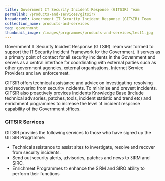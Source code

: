 ```yaml
---
title: Government IT Security Incident Response (GITSIR) Team 
permalink: /products-and-services/gitsir/
breadcrumb: Government IT Security Incident Response (GITSIR) Team 
collection_name: products-and-services
tag: government
thumbnail_image: /images/programmes/products-and-services/test1.jpg
---
```

Government IT Security Incident Response (GITSIR) Team was formed to support the IT Security Incident Framework for the Government. It serves as a primary point of contact for all security incidents in the Government and serves as a central interface for coordinating with external parties such as other government agencies, external organisations, Internet Service Providers and law enforcement.

GITSIR offers technical assistance and advice on investigating, resolving and recovering from security incidents. To minimise and prevent incidents, GITSIR also proactively provides Incidents Knowledge Base (include technical advisories, patches, tools, incident statistic and trend etc) and enrichment programmes to increase the level of incident response capability of the Government offices.

### **GITSIR Services**

GITSIR provides the following services to those who have signed up the GITSIR Programme:

* Technical assistance to assist sites to investigate, resolve and recover from security incidents. 
* Send out security alerts, advisories, patches and news to SIRM and SIRO. 
* Enrichment Programmes to enhance the SIRM and SIRO ability to perform their functions
